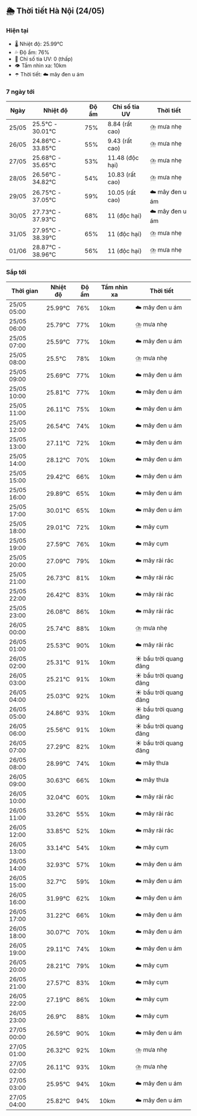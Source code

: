 ## 🌦️ Thời tiết Hà Nội (24/05)

### Hiện tại

- 🌡️ Nhiệt độ: 25.99℃
- 💦 Độ ẩm: 76%
- 🌟 Chỉ số tia UV: 0 (thấp)
- 👁️ Tầm nhìn xa: 10km
- ☂️ Thời tiết: ☁️ mây đen u ám

### 7 ngày tới

| Ngày | Nhiệt độ | Độ ẩm | Chỉ số tia UV | Thời tiết |
| --- | --- | --- | --- | --- |
| 25/05 | 25.5℃ - 30.01℃ | 75% | 8.84 (rất cao) | ⛈️ mưa nhẹ |
| 26/05 | 24.86℃ - 33.85℃ | 55% | 9.43 (rất cao) | ⛈️ mưa nhẹ |
| 27/05 | 25.68℃ - 35.65℃ | 53% | 11.48 (độc hại) | ⛈️ mưa nhẹ |
| 28/05 | 26.56℃ - 34.82℃ | 54% | 10.83 (rất cao) | ⛈️ mưa nhẹ |
| 29/05 | 26.75℃ - 37.05℃ | 59% | 10.05 (rất cao) | ☁️ mây đen u ám |
| 30/05 | 27.73℃ - 37.93℃ | 68% | 11 (độc hại) | ☁️ mây đen u ám |
| 31/05 | 27.95℃ - 38.39℃ | 65% | 11 (độc hại) | ⛈️ mưa nhẹ |
| 01/06 | 28.87℃ - 38.96℃ | 56% | 11 (độc hại) | ⛈️ mưa nhẹ |

### Sắp tới

| Thời gian | Nhiệt độ | Độ ẩm | Tầm nhìn xa | Thời tiết |
| --- | --- | --- | --- | --- |
| 25/05 05:00 | 25.99℃ | 76% | 10km | ☁️ mây đen u ám |
| 25/05 06:00 | 25.79℃ | 77% | 10km | ⛈️ mưa nhẹ |
| 25/05 07:00 | 25.59℃ | 77% | 10km | ☁️ mây đen u ám |
| 25/05 08:00 | 25.5℃ | 78% | 10km | ⛈️ mưa nhẹ |
| 25/05 09:00 | 25.69℃ | 77% | 10km | ☁️ mây đen u ám |
| 25/05 10:00 | 25.81℃ | 77% | 10km | ☁️ mây đen u ám |
| 25/05 11:00 | 26.11℃ | 75% | 10km | ☁️ mây đen u ám |
| 25/05 12:00 | 26.54℃ | 74% | 10km | ☁️ mây đen u ám |
| 25/05 13:00 | 27.11℃ | 72% | 10km | ☁️ mây đen u ám |
| 25/05 14:00 | 28.12℃ | 70% | 10km | ☁️ mây đen u ám |
| 25/05 15:00 | 29.42℃ | 66% | 10km | ☁️ mây đen u ám |
| 25/05 16:00 | 29.89℃ | 65% | 10km | ☁️ mây đen u ám |
| 25/05 17:00 | 30.01℃ | 65% | 10km | ☁️ mây đen u ám |
| 25/05 18:00 | 29.01℃ | 72% | 10km | ☁️ mây cụm |
| 25/05 19:00 | 27.59℃ | 76% | 10km | ☁️ mây cụm |
| 25/05 20:00 | 27.09℃ | 79% | 10km | ☁️ mây rải rác |
| 25/05 21:00 | 26.73℃ | 81% | 10km | ☁️ mây rải rác |
| 25/05 22:00 | 26.42℃ | 83% | 10km | ☁️ mây rải rác |
| 25/05 23:00 | 26.08℃ | 86% | 10km | ☁️ mây rải rác |
| 26/05 00:00 | 25.74℃ | 88% | 10km | ⛈️ mưa nhẹ |
| 26/05 01:00 | 25.53℃ | 90% | 10km | ☁️ mây rải rác |
| 26/05 02:00 | 25.31℃ | 91% | 10km | ☀️ bầu trời quang đãng |
| 26/05 03:00 | 25.21℃ | 91% | 10km | ☀️ bầu trời quang đãng |
| 26/05 04:00 | 25.03℃ | 92% | 10km | ☀️ bầu trời quang đãng |
| 26/05 05:00 | 24.86℃ | 93% | 10km | ☀️ bầu trời quang đãng |
| 26/05 06:00 | 25.56℃ | 91% | 10km | ☀️ bầu trời quang đãng |
| 26/05 07:00 | 27.29℃ | 82% | 10km | ☀️ bầu trời quang đãng |
| 26/05 08:00 | 28.99℃ | 74% | 10km | ☁️ mây thưa |
| 26/05 09:00 | 30.63℃ | 66% | 10km | ☁️ mây thưa |
| 26/05 10:00 | 32.04℃ | 60% | 10km | ☁️ mây rải rác |
| 26/05 11:00 | 33.26℃ | 55% | 10km | ☁️ mây rải rác |
| 26/05 12:00 | 33.85℃ | 52% | 10km | ☁️ mây rải rác |
| 26/05 13:00 | 33.14℃ | 54% | 10km | ☁️ mây cụm |
| 26/05 14:00 | 32.93℃ | 57% | 10km | ☁️ mây đen u ám |
| 26/05 15:00 | 32.7℃ | 59% | 10km | ☁️ mây đen u ám |
| 26/05 16:00 | 31.99℃ | 62% | 10km | ☁️ mây đen u ám |
| 26/05 17:00 | 31.22℃ | 66% | 10km | ☁️ mây đen u ám |
| 26/05 18:00 | 30.07℃ | 70% | 10km | ☁️ mây đen u ám |
| 26/05 19:00 | 29.11℃ | 74% | 10km | ☁️ mây đen u ám |
| 26/05 20:00 | 28.21℃ | 79% | 10km | ☁️ mây cụm |
| 26/05 21:00 | 27.57℃ | 83% | 10km | ☁️ mây cụm |
| 26/05 22:00 | 27.19℃ | 86% | 10km | ☁️ mây cụm |
| 26/05 23:00 | 26.9℃ | 88% | 10km | ☁️ mây cụm |
| 27/05 00:00 | 26.59℃ | 90% | 10km | ☁️ mây đen u ám |
| 27/05 01:00 | 26.32℃ | 92% | 10km | ⛈️ mưa nhẹ |
| 27/05 02:00 | 26.11℃ | 93% | 10km | ⛈️ mưa nhẹ |
| 27/05 03:00 | 25.95℃ | 94% | 10km | ☁️ mây đen u ám |
| 27/05 04:00 | 25.82℃ | 94% | 10km | ☁️ mây đen u ám |
